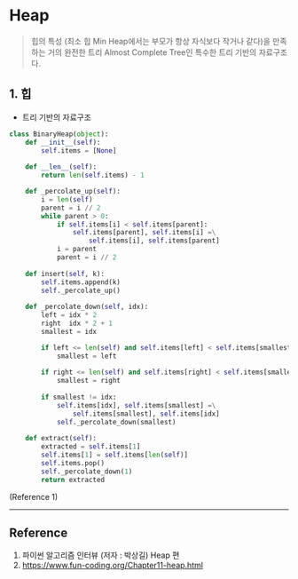 # Heap
> 힙의 특성 (최소 힙 Min Heap에서는 부모가 항상 자식보다 작거나 같다)을 만족하는
거의 완전한 트리 Almost Complete Tree인 특수한 트리 기반의 자료구조다.

## 1. 힙
* 트리 기반의 자료구조

```python
class BinaryHeap(object):
    def __init__(self):
        self.items = [None]
    
    def __len__(self):
        return len(self.items) - 1

    def _percolate_up(self):
        i = len(self)
        parent = i // 2
        while parent > 0:
            if self.items[i] < self.items[parent]:
                self.items[parent], self.items[i] =\
                    self.items[i], self.items[parent]
            i = parent
            parent = i // 2
    
    def insert(self, k):
        self.items.append(k)
        self._percolate_up()
    
    def _percolate_down(self, idx):
        left = idx * 2
        right  idx * 2 + 1
        smallest = idx

        if left <= len(self) and self.items[left] < self.items[smallest]:
            smallest = left
        
        if right <= len(self) and self.items[right] < self.items[smallest]:
            smallest = right
        
        if smallest != idx:
            self.items[idx], self.items[smallest] =\
                self.items[smallest], self.items[idx]
            self._percolate_down(smallest)
    
    def extract(self):
        extracted = self.items[1]
        self.items[1] = self.items[len(self)]
        self.items.pop()
        self._percolate_down(1)
        return extracted
```
(Reference 1)

---
## Reference
1. 파이썬 알고리즘 인터뷰 (저자 : 박상길) Heap 편
2. https://www.fun-coding.org/Chapter11-heap.html